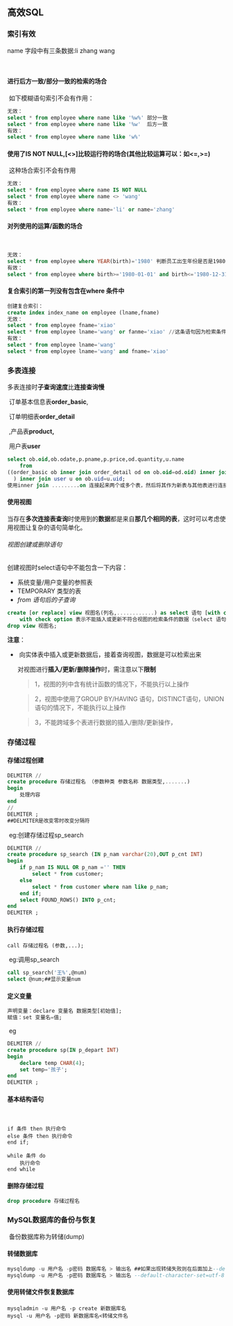 ## 高效SQL

### 索引有效

name 字段中有三条数据:li zhang wang

​	

#### 	进行后方一致/部分一致的检索的场合

​		如下模糊语句索引不会有作用：

```sql
无效：
select * from employee where name like '%w%' 部分一致
select * from employee where name like '%w'  后方一致
有效：
select * from employee where name like 'w%'
```

#### 	使用了IS NOT NULL,[<>]比较运行符的场合(其他比较运算可以：如<=,>=)

​		这种场合索引不会有作用

```sql
无效：
select * from employee where name IS NOT NULL
select * from employee where name <> 'wang'
有效：
select * from employee where name='li' or name='zhang'
```

#### 	对列使用的运算/函数的场合

​	

```sql
无效：
select * from employee where YEAR(birth)='1980' 判断员工出生年份是否是1980
有效：
select * from employee where birth>='1980-01-01' and birth<='1980-12-31'
```

#### 	复合索引的第一列没有包含在where 条件中

```sql
创建复合索引：
create index index_name on employee (lname,fname)
无效：
select * from employee fname='xiao'
select * from employee lname='wang' or fanme='xiao' //这条语句因为检索条件的后面半句是对fname单独检索，所以无效
有效：
select * from employee lname='wang'
select * from employee lname='wang' and fname='xiao'
```

### 多表连接

​	多表连接时**子查询速度**比**连接查询慢**

​	订单基本信息表**order_basic**,

​	订单明细表**order_detail**

​	,产品表**product,**

​	用户表**user**

```sql
select ob.oid,ob.odate,p.pname,p.price,od.quantity,u.name
	from 
((order_basic ob inner join order_detail od on ob.oid=od.oid) inner join product p on p.id=od.id
  ) inner join user u on ob.uid=u.uid;
使用inner join .........on 连接起来两个或多个表，然后将其作为新表与其他表进行连接
```

#### 	使用视图

​		当存在**多次连接表查询**时使用到的**数据**都是来自**那几个相同的表**，这时可以考虑使用视图让复杂的语句简单化。

###### 	视图创建或删除语句

创建视图时select语句中不能包含一下内容：

- 系统变量/用户变量的参照表
- TEMPORARY 类型的表
- *from 语句后的子查询*				

```sql
create [or replace] view 视图名(列名,............) as select 语句 [with check option]
	with check option 表示不能插入或更新不符合视图的检索条件的数据（select 语句后面的where 条件）
drop view 视图名;
```

**注意**：

- ​	向实体表中插入或更新数据后，接着查询视图，数据是可以检索出来

  对视图进行**插入/更新/删除操作**时，需注意以下**限制**

  > 1，视图的列中含有统计函数的情况下，不能执行以上操作

  > 2，视图中使用了GROUP BY/HAVING 语句，DISTINCT语句，UNION语句的情况下，不能执行以上操作

  > 3，不能跨域多个表进行数据的插入/删除/更新操作，

### 存储过程

#### 	存储过程创建

```sql
DELMITER //
create procedure 存储过程名 （参数种类 参数名称 数据类型,.......)
begin
	处理内容
end
//
DELMITER ;
##DELMITER是改变零时改变分隔符
```

​	eg:创建存储过程sp_search		

```sql
DELMITER //
create procedure sp_search (IN p_nam varchar(20),OUT p_cnt INT)
begin 
	if p_nam IS NULL OR p_nam ='' THEN
		select * from customer;
	else
		select * from customer where nam like p_nam;
	end if;
	select FOUND_ROWS() INTO p_cnt;
end
DELMITER ;
```

#### 	执行存储过程

```
call 存储过程名 (参数,...);
```

​	eg:调用sp_search	

```sql
call sp_search('王%',@num)
select @num;##显示变量num
```

#### 	定义变量

```sql
声明变量：declare 变量名 数据类型[初始值];
赋值：set 变量名=值;		
```

​	eg

```sql
DELMITER //
create procedure sp(IN p_depart INT)
begin
	declare temp CHAR(4);
	set temp='孩子';
end
DELMITER ;
```

#### 	基本结构语句

​	

```
if 条件 then 执行命令
else 条件 then 执行命令
end if;

while 条件 do
	执行命令
end while
```

#### 	删除存储过程

```sql
drop procedure 存储过程名
```

### MySQL数据库的备份与恢复

​	备份数据库称为转储(dump)

#### 	转储数据库

```sql
mysqldump -u 用户名 -p密码 数据库名 > 输出名 ##如果出现转储失败则在后面加上--default-character-set=utf-8
mysqldump -u 用户名 -p密码 数据库名 > 输出名 --default-character-set=utf-8
```

#### 	使用转储文件恢复数据库

```
mysqladmin -u 用户名 -p create 新数据库名
mysql -u 用户名 -p密码 新数据库名<转储文件名
```